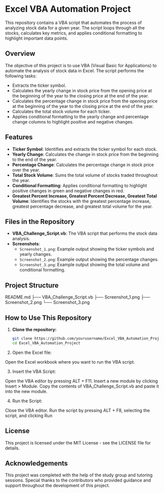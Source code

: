 # Excel VBA Automation Project

This repository contains a VBA script that automates the process of analyzing stock data for a given year. The script loops through all the stocks, calculates key metrics, and applies conditional formatting to highlight important data points.

## Overview

The objective of this project is to use VBA (Visual Basic for Applications) to automate the analysis of stock data in Excel. The script performs the following tasks:
- Extracts the ticker symbol.
- Calculates the yearly change in stock price from the opening price at the beginning of the year to the closing price at the end of the year.
- Calculates the percentage change in stock price from the opening price at the beginning of the year to the closing price at the end of the year.
- Calculates the total stock volume for each ticker.
- Applies conditional formatting to the yearly change and percentage change columns to highlight positive and negative changes.

## Features

- **Ticker Symbol**: Identifies and extracts the ticker symbol for each stock.
- **Yearly Change**: Calculates the change in stock price from the beginning to the end of the year.
- **Percentage Change**: Calculates the percentage change in stock price over the year.
- **Total Stock Volume**: Sums the total volume of stocks traded throughout the year.
- **Conditional Formatting**: Applies conditional formatting to highlight positive changes in green and negative changes in red.
- **Greatest Percent Increase, Greatest Percent Decrease, Greatest Total Volume**: Identifies the stocks with the greatest percentage increase, greatest percentage decrease, and greatest total volume for the year.

## Files in the Repository

- **VBA_Challenge_Script.vb**: The VBA script that performs the stock data analysis.
- **Screenshots**: 
  - `Screenshot_1.png`: Example output showing the ticker symbols and yearly changes.
  - `Screenshot_2.png`: Example output showing the percentage changes.
  - `Screenshot_3.png`: Example output showing the total volume and conditional formatting.

## Project Structure
README.md
├── VBA_Challenge_Script.vb
├── Screenshot_1.png
├── Screenshot_2.png
└── Screenshot_3.png


## How to Use This Repository

1. **Clone the repository:**
   ```sh
   git clone https://github.com/yourusername/Excel_VBA_Automation_Project.git
   cd Excel_VBA_Automation_Project

2. Open the Excel file:

Open the Excel workbook where you want to run the VBA script.

3. Insert the VBA Script:

Open the VBA editor by pressing ALT + F11.
Insert a new module by clicking Insert > Module.
Copy the contents of VBA_Challenge_Script.vb and paste it into the new module.

4. Run the Script:

Close the VBA editor.
Run the script by pressing ALT + F8, selecting the script, and clicking Run

## License
This project is licensed under the MIT License - see the LICENSE file for details.

## Acknowledgements
This project was completed with the help of the study group and tutoring sessions. Special thanks to the contributors who provided guidance and support throughout the development of this project.
